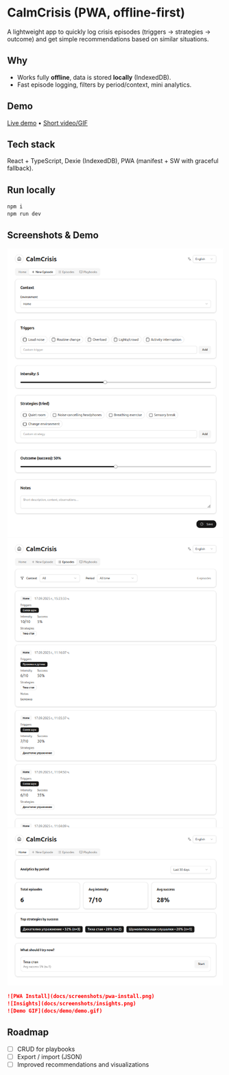# CalmCrisis (PWA, offline-first)

A lightweight app to quickly log crisis episodes (triggers → strategies → outcome) and get simple recommendations based on similar situations.

## Why
- Works fully **offline**, data is stored **locally** (IndexedDB).
- Fast episode logging, filters by period/context, mini analytics.

## Demo
[Live demo](https://calm-crisis.vercel.app/) • [Short video/GIF](#)

## Tech stack
React + TypeScript, Dexie (IndexedDB), PWA (manifest + SW with graceful fallback).

## Run locally
```bash
npm i
npm run dev
```

## Screenshots & Demo


![New Episode](docs/screenshots/new-episode.png)
![Episodes List](docs/screenshots/episodes.png)
![Recommendations](docs/screenshots/recommend.png)
```markdown
![PWA Install](docs/screenshots/pwa-install.png)
![Insights](docs/screenshots/insights.png)
![Demo GIF](docs/demo/demo.gif)
```

## Roadmap
- [ ] CRUD for playbooks
- [ ] Export / import (JSON)
- [ ] Improved recommendations and visualizations
